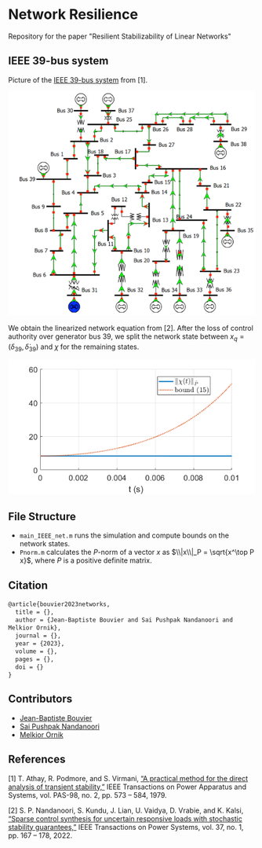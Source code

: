 # Network Resilience
Repository for the paper "Resilient Stabilizability of Linear Networks"



## IEEE 39-bus system

Picture of the [IEEE 39-bus system](https://icseg.iti.illinois.edu/ieee-39-bus-system/) from [1].

![IEEE 39-bus system](pictures/IEEE_39.PNG "IEEE 39-bus system")

We obtain the linearized network equation from [2].
After the loss of control authority over generator bus 39, we split the network state between $x_q = \big( \delta_{39}, \dot \delta_{39} \big)$ and $\chi$ for the remaining states.

![Evolution of state $\chi$ and its analytical bound](pictures/IEEE_X.png "Evolution of state $\chi$ and its analytical bound")


## File Structure

- `main_IEEE_net.m` runs the simulation and compute bounds on the network states.
- `Pnorm.m` calculates the $P$-norm of a vector $x$ as $\\|x\\|_P = \sqrt{x^\top P x}$, where $P$ is a positive definite matrix.








## Citation
```
@article{bouvier2023networks,  
  title = {},   
  author = {Jean-Baptiste Bouvier and Sai Pushpak Nandanoori and Melkior Ornik},    
  journal = {},    
  year = {2023},   
  volume = {},
  pages = {},
  doi = {}
}
```


## Contributors

- [Jean-Baptiste Bouvier](https://jean-baptistebouvier.github.io/)
- [Sai Pushpak Nandanoori](https://sites.google.com/view/saipushpakn)
- [Melkior Ornik](https://mornik.web.illinois.edu/)



## References

[1] T. Athay, R. Podmore, and S. Virmani, [“A practical method for the direct analysis of transient stability,”](https://ieeexplore.ieee.org/abstract/document/4113518) IEEE Transactions on Power Apparatus and Systems, vol. PAS-98, no. 2, pp. 573 – 584, 1979.

[2] S. P. Nandanoori, S. Kundu, J. Lian, U. Vaidya, D. Vrabie, and K. Kalsi, [“Sparse control synthesis for uncertain responsive loads with stochastic stability guarantees,”]( https://ieeexplore.ieee.org/abstract/document/9489331) IEEE Transactions on Power Systems, vol. 37, no. 1, pp. 167 – 178, 2022.
